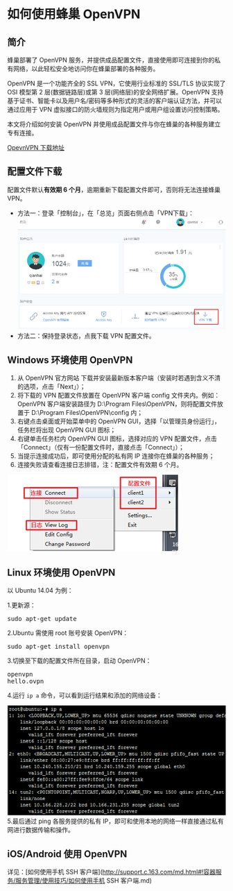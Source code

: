 # 如何使用蜂巢 OpenVPN

## 简介

蜂巢部署了 OpenVPN 服务，并提供成品配置文件，直接使用即可连接到你的私有网络，以此轻松安全地访问你在蜂巢部署的各种服务。

OpenVPN 是一个功能齐全的 SSL VPN，它使用行业标准的 SSL/TLS 协议实现了 OSI 模型第 2 层(数据链路层)或第 3 层(网络层)的安全网络扩展。OpenVPN 支持基于证书、智能卡以及用户名/密码等多种形式的灵活的客户端认证方法，并可以通过应用于 VPN 虚拟接口的防火墙规则为指定用户或用户组设置访问控制策略。

本文将介绍如何安装 OpenVPN 并使用成品配置文件与你在蜂巢的各种服务建立专有连接。

[OpevnVPN 下载地址](https://openvpn.net/index.php/open-source/downloads.html)


## 配置文件下载

配置文件默认**有效期 6 个月**，逾期重新下载配置文件即可，否则将无法连接蜂巢 VPN。

* 方法一：登录「控制台」，在「总览」页面右侧点击「VPN下载」：![](../image/如何使用蜂巢OpenVPN-配置文件下载.png)
* 方法二：保持登录状态，点我下载 VPN 配置文件。


## Windows 环境使用 OpenVPN
1. 从 OpenVPN 官方网站 下载并安装最新版本客户端（安装时若遇到含义不清的选项，点击「Next」）；
2. 将下载的 VPN 配置文件放置在 OpenVPN 客户端 config 文件夹内。例如：OpenVPN 客户端安装路径为 D:\Program Files\OpenVPN，则将配置文件放置于 D:\Program Files\OpenVPN\config 内；
3. 右键点击桌面或开始菜单中的 OpenVPN GUI，选择「以管理员身份运行」，任务栏将出现 OpenVPN GUI 图标；
4. 右键单击任务栏内 OpenVPN GUI 图标，选择对应的 VPN 配置文件，点击「Connect」（仅有一份配置文件时，直接点击「Connect」）；
5. 当提示连接成功后，即可使用分配的私有网 IP 连接你在蜂巢的各种服务；
6. 连接失败请查看连接日志排错，注：配置文件有效期 6 个月。

![](../image/如何使用蜂巢OpenVPN-Windows.png)


## Linux 环境使用 OpenVPN
以 Ubuntu 14.04 为例：

1.更新源：<pre>sudo apt-get update</pre>
2.Ubuntu 需使用 root 账号安装 OpenVPN：<pre>sudo apt-get install openvpn</pre>
3.切换至下载的配置文件所在目录，启动 OpenVPN：<pre>openvpn hello.ovpn</pre>
4.运行 <code>ip a</code> 命令，可以看到运行结果和添加的网络设备：

![](../image/如何使用蜂巢OpenVPN-Ubuntu.png)
5.最后通过 ping 各服务提供的私有 IP，即可和使用本地的网络一样直接通过私有网进行数据传输和操作。

## iOS/Android 使用 OpenVPN

详见：[如何使用手机 SSH 客户端](http://support.c.163.com/md.html#!容器服务/服务管理/使用技巧/如何使用手机 SSH 客户端.md)